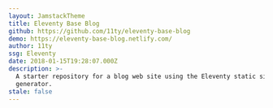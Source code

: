 ```yaml
---
layout: JamstackTheme
title: Eleventy Base Blog
github: https://github.com/11ty/eleventy-base-blog
demo: https://eleventy-base-blog.netlify.com/
author: 11ty
ssg: Eleventy
date: 2018-01-15T19:28:07.000Z
description: >-
  A starter repository for a blog web site using the Eleventy static site
  generator.
stale: false
---
```

